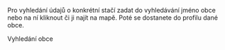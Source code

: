 Pro vyhledání údajů o konkrétní stačí zadat do vyhledávání jméno obce nebo na ní kliknout či ji najít na mapě. Poté se dostanete do profilu dané obce.

Vyhledání obce

